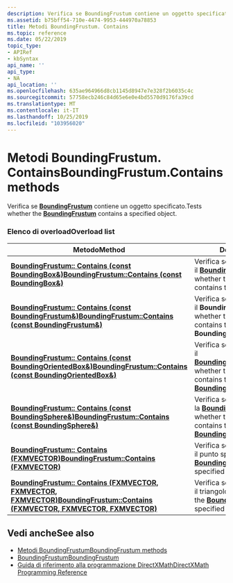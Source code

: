 ```yaml
---
description: Verifica se BoundingFrustum contiene un oggetto specificato.
ms.assetid: b75bff54-710e-4474-9953-444970a78853
title: Metodi BoundingFrustum. Contains
ms.topic: reference
ms.date: 05/22/2019
topic_type:
- APIRef
- kbSyntax
api_name: ''
api_type:
- NA
api_location: ''
ms.openlocfilehash: 635ae964966d8cb1145d8947e7e328f2b6035c4c
ms.sourcegitcommit: 57758ecb246c84d65e6e0e4bd5570d9176fa39cd
ms.translationtype: MT
ms.contentlocale: it-IT
ms.lasthandoff: 10/25/2019
ms.locfileid: "103956020"
---
```

# <a name="boundingfrustumcontains-methods"></a><span data-ttu-id="aa2ce-103">Metodi BoundingFrustum. Contains</span><span class="sxs-lookup"><span data-stu-id="aa2ce-103">BoundingFrustum.Contains methods</span></span>

<span data-ttu-id="aa2ce-104">Verifica se [**BoundingFrustum**](/windows/desktop/api/directxcollision/ns-directxcollision-boundingfrustum) contiene un oggetto specificato.</span><span class="sxs-lookup"><span data-stu-id="aa2ce-104">Tests whether the [**BoundingFrustum**](/windows/desktop/api/directxcollision/ns-directxcollision-boundingfrustum) contains a specified object.</span></span>

### <a name="overload-list"></a><span data-ttu-id="aa2ce-105">Elenco di overload</span><span class="sxs-lookup"><span data-stu-id="aa2ce-105">Overload list</span></span>

| <span data-ttu-id="aa2ce-106">Metodo</span><span class="sxs-lookup"><span data-stu-id="aa2ce-106">Method</span></span> | <span data-ttu-id="aa2ce-107">Descrizione</span><span class="sxs-lookup"><span data-stu-id="aa2ce-107">Description</span></span> |
|-|-|
| <span data-ttu-id="aa2ce-108">[**BoundingFrustum:: Contains (const BoundingBox&)**](/windows/desktop/api/directxcollision/nf-directxcollision-boundingfrustum-contains(constboundingbox_))</span><span class="sxs-lookup"><span data-stu-id="aa2ce-108">[**BoundingFrustum::Contains (const BoundingBox&)**](/windows/desktop/api/directxcollision/nf-directxcollision-boundingfrustum-contains(constboundingbox_))</span></span> | <span data-ttu-id="aa2ce-109">Verifica se [**BoundingFrustum**](/windows/desktop/api/directxcollision/ns-directxcollision-boundingfrustum) contiene il [**BoundingBox**](/windows/desktop/api/DirectXCollision/ns-directxcollision-boundingbox)specificato.</span><span class="sxs-lookup"><span data-stu-id="aa2ce-109">Tests whether the [**BoundingFrustum**](/windows/desktop/api/directxcollision/ns-directxcollision-boundingfrustum) contains the specified [**BoundingBox**](/windows/desktop/api/DirectXCollision/ns-directxcollision-boundingbox).</span></span> |
| <span data-ttu-id="aa2ce-110">[**BoundingFrustum:: Contains (const BoundingFrustum&)**](/windows/desktop/api/directxcollision/nf-directxcollision-boundingfrustum-contains(constboundingfrustum_))</span><span class="sxs-lookup"><span data-stu-id="aa2ce-110">[**BoundingFrustum::Contains (const BoundingFrustum&)**](/windows/desktop/api/directxcollision/nf-directxcollision-boundingfrustum-contains(constboundingfrustum_))</span></span> | <span data-ttu-id="aa2ce-111">Verifica se [**BoundingFrustum**](/windows/desktop/api/directxcollision/ns-directxcollision-boundingfrustum) contiene il **BoundingFrustum** specificato.</span><span class="sxs-lookup"><span data-stu-id="aa2ce-111">Tests whether the [**BoundingFrustum**](/windows/desktop/api/directxcollision/ns-directxcollision-boundingfrustum) contains the specified **BoundingFrustum**.</span></span> |
| <span data-ttu-id="aa2ce-112">[**BoundingFrustum:: Contains (const BoundingOrientedBox&)**](/windows/desktop/api/directxcollision/nf-directxcollision-boundingfrustum-contains(constboundingorientedbox_))</span><span class="sxs-lookup"><span data-stu-id="aa2ce-112">[**BoundingFrustum::Contains (const BoundingOrientedBox&)**](/windows/desktop/api/directxcollision/nf-directxcollision-boundingfrustum-contains(constboundingorientedbox_))</span></span> | <span data-ttu-id="aa2ce-113">Verifica se [**BoundingFrustum**](/windows/desktop/api/directxcollision/ns-directxcollision-boundingfrustum) contiene il [**BoundingOrientedBox**](/windows/desktop/api/directxcollision/ns-directxcollision-boundingorientedbox)specificato.</span><span class="sxs-lookup"><span data-stu-id="aa2ce-113">Tests whether the [**BoundingFrustum**](/windows/desktop/api/directxcollision/ns-directxcollision-boundingfrustum) contains the specified [**BoundingOrientedBox**](/windows/desktop/api/directxcollision/ns-directxcollision-boundingorientedbox).</span></span> |
| <span data-ttu-id="aa2ce-114">[**BoundingFrustum:: Contains (const BoundingSphere&)**](/windows/desktop/api/directxcollision/nf-directxcollision-boundingfrustum-contains(constboundingsphere_))</span><span class="sxs-lookup"><span data-stu-id="aa2ce-114">[**BoundingFrustum::Contains (const BoundingSphere&)**](/windows/desktop/api/directxcollision/nf-directxcollision-boundingfrustum-contains(constboundingsphere_))</span></span> | <span data-ttu-id="aa2ce-115">Verifica se [**BoundingFrustum**](/windows/desktop/api/directxcollision/ns-directxcollision-boundingfrustum) contiene la [**BoundingSphere**](/windows/desktop/api/directxcollision/ns-directxcollision-boundingsphere)specificata.</span><span class="sxs-lookup"><span data-stu-id="aa2ce-115">Tests whether the [**BoundingFrustum**](/windows/desktop/api/directxcollision/ns-directxcollision-boundingfrustum) contains the specified [**BoundingSphere**](/windows/desktop/api/directxcollision/ns-directxcollision-boundingsphere).</span></span> |
| [<span data-ttu-id="aa2ce-116">**BoundingFrustum:: Contains (FXMVECTOR)**</span><span class="sxs-lookup"><span data-stu-id="aa2ce-116">**BoundingFrustum::Contains (FXMVECTOR)**</span></span>](/windows/desktop/api/directxcollision/nf-directxcollision-boundingfrustum-contains) | <span data-ttu-id="aa2ce-117">Verifica se [**BoundingFrustum**](/windows/desktop/api/directxcollision/ns-directxcollision-boundingfrustum) contiene il punto specificato.</span><span class="sxs-lookup"><span data-stu-id="aa2ce-117">Tests whether the [**BoundingFrustum**](/windows/desktop/api/directxcollision/ns-directxcollision-boundingfrustum) contains the specified point.</span></span> |
| <span data-ttu-id="aa2ce-118">[**BoundingFrustum:: Contains (FXMVECTOR, FXMVECTOR, FXMVECTOR)**](/windows/desktop/api/directxcollision/nf-directxcollision-boundingfrustum-contains(fxmvector_fxmvector_fxmvector))</span><span class="sxs-lookup"><span data-stu-id="aa2ce-118">[**BoundingFrustum::Contains (FXMVECTOR, FXMVECTOR, FXMVECTOR)**](/windows/desktop/api/directxcollision/nf-directxcollision-boundingfrustum-contains(fxmvector_fxmvector_fxmvector))</span></span> | <span data-ttu-id="aa2ce-119">Verifica se [**BoundingFrustum**](/windows/desktop/api/directxcollision/ns-directxcollision-boundingfrustum) contiene il triangolo specificato.</span><span class="sxs-lookup"><span data-stu-id="aa2ce-119">Tests whether the [**BoundingFrustum**](/windows/desktop/api/directxcollision/ns-directxcollision-boundingfrustum) contains the specified triangle.</span></span> |

## <a name="see-also"></a><span data-ttu-id="aa2ce-120">Vedi anche</span><span class="sxs-lookup"><span data-stu-id="aa2ce-120">See also</span></span>

* [<span data-ttu-id="aa2ce-121">Metodi BoundingFrustum</span><span class="sxs-lookup"><span data-stu-id="aa2ce-121">BoundingFrustum methods</span></span>](/windows/desktop/dxmath/boundingfrustum-methods)
* [<span data-ttu-id="aa2ce-122">BoundingFrustum</span><span class="sxs-lookup"><span data-stu-id="aa2ce-122">BoundingFrustum</span></span>](/windows/desktop/api/directxcollision/ns-directxcollision-boundingfrustum)
* [<span data-ttu-id="aa2ce-123">Guida di riferimento alla programmazione DirectXMath</span><span class="sxs-lookup"><span data-stu-id="aa2ce-123">DirectXMath Programming Reference</span></span>](/windows/desktop/dxmath/ovw-xnamath-reference)

